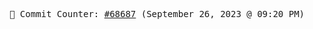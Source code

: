 <p align="center">
    <samp>
        📮 Commit Counter: <a href="https://github.com/Javascript-void0/Javascript-void0/commits/main">#68687</a> (September 26, 2023 @ 09:20 PM)
    </samp>
</p>